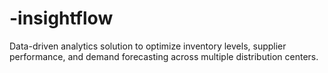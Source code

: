 # -insightflow
Data-driven analytics solution to optimize inventory levels, supplier performance, and demand forecasting across multiple distribution centers.
